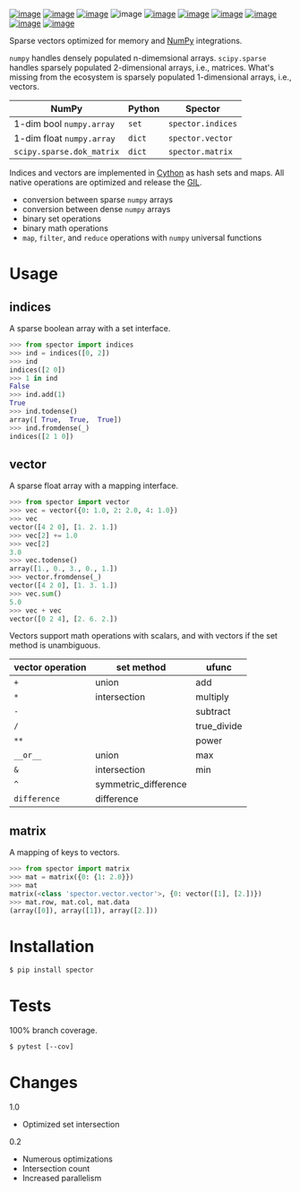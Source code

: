 [![image](https://img.shields.io/pypi/v/spector.svg)](https://pypi.org/project/spector/)
[![image](https://img.shields.io/pypi/pyversions/spector.svg)](https://python3statement.org)
[![image](https://pepy.tech/badge/spector)](https://pepy.tech/project/spector)
![image](https://img.shields.io/pypi/status/spector.svg)
[![image](https://img.shields.io/travis/coady/spector.svg)](https://travis-ci.org/coady/spector)
[![image](https://img.shields.io/codecov/c/github/coady/spector.svg)](https://codecov.io/github/coady/spector)
[![image](https://readthedocs.org/projects/spector/badge)](https://spector.readthedocs.io)
[![image](https://requires.io/github/coady/spector/requirements.svg)](https://requires.io/github/coady/spector/requirements/)
[![image](https://api.codeclimate.com/v1/badges/6ffbd68facb9ef4acfef/maintainability)](https://codeclimate.com/github/coady/spector/maintainability)
[![image](https://img.shields.io/badge/code%20style-black-000000.svg)](https://pypi.org/project/black/)

Sparse vectors optimized for memory and [NumPy](http://www.numpy.org) integrations.

`numpy` handles densely populated n-dimemsional arrays.
`scipy.sparse` handles sparsely populated 2-dimensional arrays, i.e., matrices.
What's missing from the ecosystem is sparsely populated 1-dimensional arrays, i.e., vectors.

NumPy | Python | Spector
----- | ------ | -------
1-dim bool `numpy.array` | `set` | `spector.indices`
1-dim float `numpy.array` | `dict` | `spector.vector`
`scipy.sparse.dok_matrix` | `dict` | `spector.matrix`

Indices and vectors are implemented in [Cython](https://cython.org) as hash sets and maps.
All native operations are optimized and release the [GIL](https://docs.python.org/3/glossary.html#term-global-interpreter-lock).
* conversion between sparse `numpy` arrays
* conversion between dense `numpy` arrays
* binary set operations
* binary math operations
* `map`, `filter`, and `reduce` operations with `numpy` universal functions

# Usage
## indices
A sparse boolean array with a set interface.

```python
>>> from spector import indices
>>> ind = indices([0, 2])
>>> ind
indices([2 0])
>>> 1 in ind
False
>>> ind.add(1)
True
>>> ind.todense()
array([ True,  True,  True])
>>> ind.fromdense(_)
indices([2 1 0])
```

## vector
A sparse float array with a mapping interface.

```python
>>> from spector import vector
>>> vec = vector({0: 1.0, 2: 2.0, 4: 1.0})
>>> vec
vector([4 2 0], [1. 2. 1.])
>>> vec[2] += 1.0
>>> vec[2]
3.0
>>> vec.todense()
array([1., 0., 3., 0., 1.])
>>> vector.fromdense(_)
vector([4 2 0], [1. 3. 1.])
>>> vec.sum()
5.0
>>> vec + vec
vector([0 2 4], [2. 6. 2.])
```

Vectors support math operations with scalars, and with vectors if the set method is unambiguous.

vector operation | set method | ufunc
---------------- | ---------- | -----
`+` | union | add
`*` | intersection | multiply
`-` | | subtract
`/` | | true_divide
`**` | | power
`__or__` | union | max
`&` | intersection | min
`^` | symmetric_difference |
`difference` | difference |

## matrix
A mapping of keys to vectors.

```python
>>> from spector import matrix
>>> mat = matrix({0: {1: 2.0}})
>>> mat
matrix(<class 'spector.vector.vector'>, {0: vector([1], [2.])})
>>> mat.row, mat.col, mat.data
(array([0]), array([1]), array([2.]))
```

# Installation

    $ pip install spector

# Tests
100% branch coverage.

    $ pytest [--cov]

# Changes
1.0
* Optimized set intersection

0.2
* Numerous optimizations
* Intersection count
* Increased parallelism
